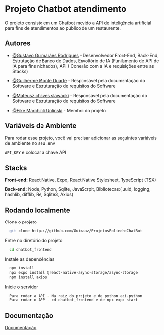 
# Projeto Chatbot atendimento

O projeto consiste em um Chatbot movido a API de inteligência artificial para fins de atendimentos ao público de um restaurente.




## Autores

- [@Gustavo Guimarães Rodrigues](https://www.github.com/octokatherine) - Desenvolvedor Front-End, Back-End, Estrutação de Banco de Dados, Envoltório de IA (Funilamento de API de IA para fins nichados), API ( Conexão com a IA e requisições entre as Stacks)

- [@Guilherme Monte Duarte](https://www.github.com/guimduarte) - Responsável pela documentação do Software e Estruturação de requisitos do Software

- [@Mateusz chaves slawacki](https://www.github.com/Mattcs1206) - Responsável pela documentação do Software e Estruturação de requisitos do Software

- [@Eike Marchioli Unlinski](https://www.github.com/dev-eike/dev-eike) - Membro do projeto




## Variáveis de Ambiente

Para rodar esse projeto, você vai precisar adicionar as seguintes variáveis de ambiente no seu .env

`API_KEY` e colocar a chave API





## Stacks 

**Front-end:** React Native, Expo, React Native Stylesheet, TypeScript (TSX)

**Back-end:** Node, Python, Sqlite, JavaScrpit, Bibliotecas:( uuid, logging, hashlib, difflib, Re, Sqlite3, Axios) 



## Rodando localmente

Clone o projeto

```bash
  git clone https://github.com/Guimaaz/ProjetosPoliedroChatBot
```

Entre no diretório do projeto

```bash
  cd chatbot_frontend
```

Instale as dependências

```bash
  npm install
  npx expo install @react-native-async-storage/async-storage
  npm install axios
```

Inicie o servidor

```bash
  Para rodar a API - Na raiz do projeto e de python api.python
  Para rodar o APP - cd chatbot_frontend e de npx expo start
```


## Documentação

[Documentação](https://link-da-documentação)

